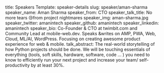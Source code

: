 title: Speakers
Template: speaker-details
slug: speaker/aman-sharma
speaker_name: Aman Sharma
speaker_from: CTO
speaker_talk_title: No more tears 😢from project nightmares
speaker_img: aman-sharma.jpg
speaker_twitter: amanintech
speaker_github: amanintech
speaker_linkedin: amanintech
speaker_bio: Co-Founder & CTO at twimbit.com and Community Lead at mobile-web.dev. Speaks &writes on AMP, PWA, Web, Cloud, ML/AI, WordPress. Focusing on creating awesome product experience for web & mobile.
talk_abstract: The real-world storytelling of how Python projects should be done. We will be touching essentials of everything (tools, soft skills, hardware, software, code … ) you need to know to efficiently run your next project and increase your team/ self-productivity by at least 30%.